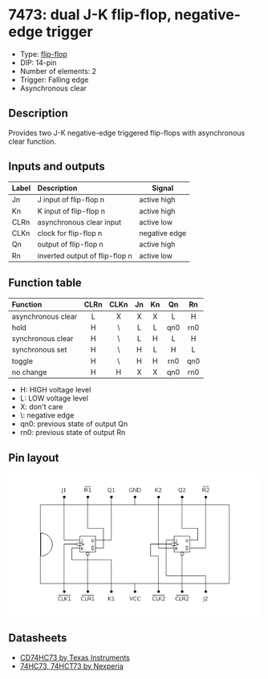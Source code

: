 # 7473: dual J-K flip-flop, negative-edge trigger

- Type: [flip-flop](flip_flops.md)
- DIP: 14-pin
- Number of elements: 2
- Trigger: Falling edge
- Asynchronous clear

## Description

Provides two J-K negative-edge triggered flip-flops with asynchronous clear function.

## Inputs and outputs

| Label | Description                    | Signal        |
|:----- |:------------------------------ | ------------- |
| Jn    | J input of flip-flop n         | active high   |
| Kn    | K input of flip-flop n         | active high   |
| CLRn  | asynchronous clear input       | active low    |
| CLKn  | clock for flip-flop n          | negative edge |
| Qn    | output of flip-flop n          | active high   |
| Rn    | inverted output of flip-flop n | active low    |

## Function table

| Function           | CLRn | CLKn | Jn  | Kn  | Qn  | Rn  |
|:------------------ |:----:|:----:|:---:|:---:|:---:|:---:|
| asynchronous clear |  L   |  X   |  X  |  X  |  L  |  H  |
| hold               |  H   |  \\  |  L  |  L  | qn0 | rn0 |
| synchronous clear  |  H   |  \\  |  L  |  H  |  L  |  H  |
| synchronous set    |  H   |  \\  |  H  |  L  |  H  |  L  |
| toggle             |  H   |  \\  |  H  |  H  | rn0 | qn0 |
| no change          |  H   |  H   |  X  |  X  | qn0 | rn0 |

- H: HIGH voltage level
- L: LOW voltage level
- X: don't care
- \\: negative edge
- qn0: previous state of output Qn
- rn0: previous state of output Rn

## Pin layout

![](../dia/7473-dip.png)


## Datasheets

- [CD74HC73 by Texas Instruments](http://www.ti.com/lit/gpn/cd74hc73)
- [74HC73, 74HCT73 by Nexperia](https://assets.nexperia.com/documents/data-sheet/74HC73.pdf)
